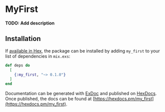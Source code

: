 # MyFirst

**TODO: Add description**

## Installation

If [available in Hex](https://hex.pm/docs/publish), the package can be installed
by adding `my_first` to your list of dependencies in `mix.exs`:

```elixir
def deps do
  [
    {:my_first, "~> 0.1.0"}
  ]
end
```

Documentation can be generated with [ExDoc](https://github.com/elixir-lang/ex_doc)
and published on [HexDocs](https://hexdocs.pm). Once published, the docs can
be found at [https://hexdocs.pm/my_first](https://hexdocs.pm/my_first).

